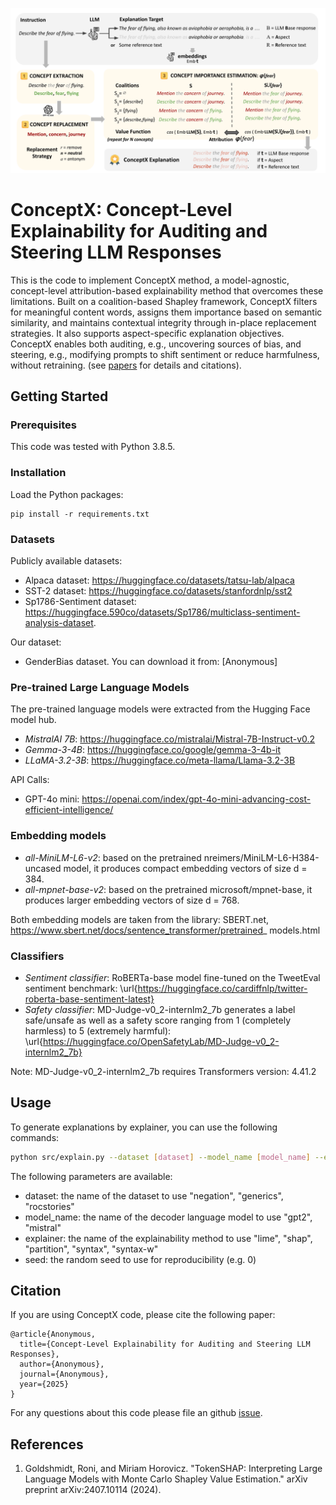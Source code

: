 <p align="center">
    <img src = "FigMethod2.pdf" alt="ConceptX Methodology"/>
  </p>
  
  
  # ConceptX: Concept-Level Explainability for Auditing and Steering LLM Responses
  
  This is the code to implement ConceptX method, a model-agnostic, concept-level attribution-based explainability method that overcomes these limitations. 
  Built on a coalition-based Shapley framework, ConceptX filters for meaningful content words, assigns
  them importance based on semantic similarity, and maintains contextual integrity
  through in-place replacement strategies. It also supports aspect-specific explanation
  objectives. ConceptX enables both auditing, e.g., uncovering sources of bias, and
  steering, e.g., modifying prompts to shift sentiment or reduce harmfulness, without
  retraining. 
  (see [papers](#citations) for details and citations).
  
  ## Getting Started
  
  ### Prerequisites
  
  This code was tested with Python 3.8.5.
  
  ### Installation
  
  Load the Python packages:
  ```
  pip install -r requirements.txt
  ```
  
  ### Datasets
 
  Publicly available datasets:
  - Alpaca dataset: https://huggingface.co/datasets/tatsu-lab/alpaca
  - SST-2 dataset: https://huggingface.co/datasets/stanfordnlp/sst2
  - Sp1786-Sentiment dataset:  https://huggingface.590co/datasets/Sp1786/multiclass-sentiment-analysis-dataset.
  
  Our dataset:
  - GenderBias dataset. You can download it from: [Anonymous]
  
  ### Pre-trained Large Language Models
  
  The pre-trained language models were extracted from the Hugging Face model hub.
  - *MistralAI 7B*: https://huggingface.co/mistralai/Mistral-7B-Instruct-v0.2
  - *Gemma-3-4B*: https://huggingface.co/google/gemma-3-4b-it
  - *LLaMA-3.2-3B*: https://huggingface.co/meta-llama/Llama-3.2-3B

  API Calls:
  - GPT-4o mini: https://openai.com/index/gpt-4o-mini-advancing-cost-efficient-intelligence/
  
  
  ### Embedding models

  - *all-MiniLM-L6-v2*: based on the pretrained nreimers/MiniLM-L6-H384-uncased model, it produces compact embedding vectors of size d = 384.
  - *all-mpnet-base-v2*: based on the pretrained microsoft/mpnet-base, it produces larger embedding vectors of size d = 768.
  
  Both embedding models are taken from the library: SBERT.net, https://www.sbert.net/docs/sentence_transformer/pretrained_
models.html

  ### Classifiers

  - *Sentiment classifier*: RoBERTa-base model fine-tuned on the TweetEval sentiment benchmark: \url{https://huggingface.co/cardiffnlp/twitter-roberta-base-sentiment-latest}
  - *Safety classifier*: MD-Judge-v0_2-internlm2_7b generates a label safe/unsafe as well as a safety score ranging from 1 (completely harmless) to 5 (extremely harmful): \url{https://huggingface.co/OpenSafetyLab/MD-Judge-v0_2-internlm2_7b}
  
  
  Note: MD-Judge-v0_2-internlm2_7b requires Transformers version: 4.41.2

  ## Usage
  
  To generate explanations by explainer, you can use the following commands:
  
  ```bash
  python src/explain.py --dataset [dataset] --model_name [model_name] --explainer [explainer] --seed [seed]
  ```
  
  The following parameters are available:
  - dataset: the name of the dataset to use "negation", "generics", "rocstories"
  - model_name: the name of the decoder language model to use "gpt2", "mistral"
  - explainer: the name of the explainability method to use "lime", "shap", "partition", "syntax", "syntax-w"
  - seed: the random seed to use for reproducibility (e.g. 0)
  
  
  ## Citation
  If you are using ConceptX code, please cite the following paper:
  ```
  @article{Anonymous,
    title={Concept-Level Explainability for Auditing and Steering LLM Responses},
    author={Anonymous},
    journal={Anonymous},
    year={2025}
  }
  ```
  For any questions about this code please file an github [issue](https://github.com/).
  
  
  ## References
  
  1. Goldshmidt, Roni, and Miriam Horovicz. "TokenSHAP: Interpreting Large Language Models with Monte Carlo Shapley Value Estimation." arXiv preprint arXiv:2407.10114 (2024).